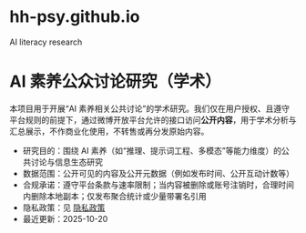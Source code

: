 # hh-psy.github.io
AI literacy research

# AI 素养公众讨论研究（学术）

本项目用于开展“AI 素养相关公共讨论”的学术研究。我们仅在用户授权、且遵守平台规则的前提下，通过微博开放平台允许的接口访问**公开内容**，用于学术分析与汇总展示，不作商业化使用，不转售或再分发原始内容。

- 研究目的：围绕 AI 素养（如“推理、提示词工程、多模态”等能力维度）的公共讨论与信息生态研究
- 数据范围：公开可见的内容及公开元数据（例如发布时间、公开互动计数等）
- 合规承诺：遵守平台条款与速率限制；当内容被删除或账号注销时，合理时间内删除本地副本；仅发布聚合统计或少量带署名引用
- 隐私政策：见 [隐私政策](/privacy-policy)
- 最近更新：2025-10-20

